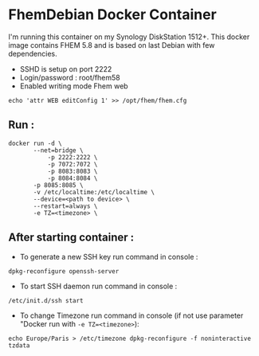 # FhemDebian Docker Container 

I'm running this container on my Synology DiskStation 1512+. This docker image contains FHEM 5.8 and is based on last Debian with few dependencies.

- SSHD is setup on port 2222
- Login/password : root/fhem58
- Enabled writing mode Fhem web
```
echo 'attr WEB editConfig 1' >> /opt/fhem/fhem.cfg
```
## Run :
```
docker run -d \
	   --net=bridge \
           -p 2222:2222 \
           -p 7072:7072 \	   
           -p 8083:8083 \
           -p 8084:8084 \
	   -p 8085:8085 \
	   -v /etc/localtime:/etc/localtime \
	   --device=<path to device> \
	   --restart=always \
	   -e TZ=<timezone> \
```
## After starting container :

- To generate a new SSH key run command in console : 
```
dpkg-reconfigure openssh-server
```
- To start SSH daemon run command in console : 
```
/etc/init.d/ssh start
```
- To change Timezone run command in console (if not use parameter "Docker run with ```-e TZ=<timezone>```):
```
echo Europe/Paris > /etc/timezone dpkg-reconfigure -f noninteractive tzdata
```
